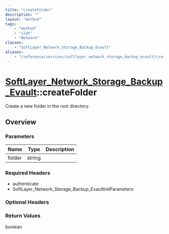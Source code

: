 ```yaml
---
title: "createFolder"
description: ""
layout: "method"
tags:
    - "method"
    - "sldn"
    - "Network"
classes:
    - "SoftLayer_Network_Storage_Backup_Evault"
aliases:
    - "/reference/services/softlayer_network_storage_backup_evault/createFolder"
---
```

# [SoftLayer_Network_Storage_Backup_Evault](/reference/services/SoftLayer_Network_Storage_Backup_Evault)::createFolder

Create a new folder in the root directory.


## Overview 


### Parameters 
|Name | Type | Description |
| --- | --- | --- |
|folder| string| |


### Required Headers
* authenticate
* SoftLayer_Network_Storage_Backup_EvaultInitParameters

### Optional Headers

### Return Values
boolean

